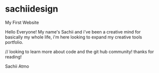 # sachiidesign
My First Website 

Hello Everyone! My name's Sachii and i've been a creative mind for basically my whole life, i'm here looking 
to expand my creative tools portfolio.

// looking to learn more about code and the git hub community!
thanks for reading!

Sachii Atmo
